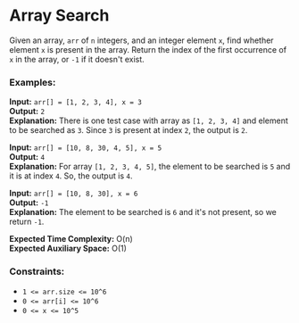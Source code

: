 # Array Search

Given an array, `arr` of `n` integers, and an integer element `x`, find whether element `x` is present in the array. Return the index of the first occurrence of `x` in the array, or `-1` if it doesn't exist.

### Examples:

**Input:** `arr[] = [1, 2, 3, 4], x = 3`  
**Output:** `2`  
**Explanation:** There is one test case with array as `[1, 2, 3, 4]` and element to be searched as `3`. Since `3` is present at index `2`, the output is `2`.

**Input:** `arr[] = [10, 8, 30, 4, 5], x = 5`  
**Output:** `4`  
**Explanation:** For array `[1, 2, 3, 4, 5]`, the element to be searched is `5` and it is at index `4`. So, the output is `4`.

**Input:** `arr[] = [10, 8, 30], x = 6`  
**Output:** `-1`  
**Explanation:** The element to be searched is `6` and it's not present, so we return `-1`.

**Expected Time Complexity:** O(n)  
**Expected Auxiliary Space:** O(1)

### Constraints:
- `1 <= arr.size <= 10^6`
- `0 <= arr[i] <= 10^6`
- `0 <= x <= 10^5`
